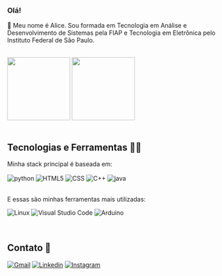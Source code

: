 ### Olá!

👋 Meu nome é Alice. Sou formada em Tecnologia em Análise e Desenvolvimento de Sistemas pela FIAP e Tecnologia em Eletrônica pelo Instituto Federal de São Paulo.

<div align=""><br/>
  <a href="https://github.com/Licealex"></a>
  <img height="145em" src="https://github-readme-stats-git-masterrstaa-rickstaa.vercel.app/api?username=Licealex&show_icons=true&theme=jolly&count_private=true" />
  <img height="145em" src="https://github-readme-stats-git-masterrstaa-rickstaa.vercel.app/api/top-langs/?username=Licealex&langs_count=10&layout=compact&theme=jolly" />
</div><br/>

## Tecnologias e Ferramentas 👩‍💻

Minha stack principal é baseada em:
<div style="display: inline_block">
    <img align="center" alt="python" src="https://img.shields.io/badge/Python-3776AB?style=for-the-badge&logo=python&logoColor=white"/>
    <img align="center" alt="HTML5" src="https://img.shields.io/badge/HTML5-E34F26?style=for-the-badge&logo=html5&logoColor=white"/>
    <img align="center" alt="CSS" src="https://img.shields.io/badge/CSS-239120?&style=for-the-badge&logo=css3&logoColor=white"/>
    <img align="center" alt="C++" src="https://img.shields.io/badge/C%2B%2B-00599C?style=for-the-badge&logo=c%2B%2B&logoColor=white"/>
    <img align="center" alt="java" src="https://img.shields.io/badge/Java-ED8B00?style=for-the-badge&logo=openjdk&logoColor=white"/>
</div><br/>

E essas são minhas ferramentas mais utilizadas:

![Linux](https://img.shields.io/badge/Linux-FCC624?style=for-the-badge&logo=linux&logoColor=black)
![Visual Studio Code](https://img.shields.io/badge/Visual%20Studio%20Code-0078d7.svg?style=for-the-badge&logo=visual-studio-code&logoColor=white)
![Arduino](https://img.shields.io/badge/Arduino-00979D?style=for-the-badge&logo=arduino&logoColor=white)

<br/>

## Contato 📱

[![Gmail](https://img.shields.io/badge/Gmail-D14836?style=for-the-badge&logo=gmail&logoColor=white)](mailto:alice.boarretto@gmail.com)
[![Linkedin](https://img.shields.io/badge/LinkedIn-0077B5?style=for-the-badge&logo=linkedin&logoColor=white)](https://www.linkedin.com/in/alice-alexandra/)
[![Instagram](https://img.shields.io/badge/Instagram-E4405F?style=for-the-badge&logo=instagram&logoColor=white)](https://www.instagram.com/licealex_/)

